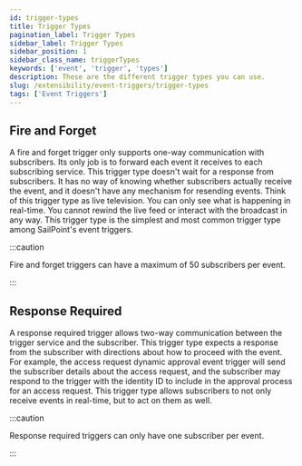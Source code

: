 ```yaml
---
id: trigger-types
title: Trigger Types
pagination_label: Trigger Types
sidebar_label: Trigger Types
sidebar_position: 1
sidebar_class_name: triggerTypes
keywords: ['event', 'trigger', 'types']
description: These are the different trigger types you can use.
slug: /extensibility/event-triggers/trigger-types
tags: ['Event Triggers']
---
```


## Fire and Forget

A fire and forget trigger only supports one-way communication with subscribers. Its only job is to forward each event it receives to each subscribing service. This trigger type doesn't wait for a response from subscribers. It has no way of knowing whether subscribers actually receive the event, and it doesn't have any mechanism for resending events. Think of this trigger type as live television. You can only see what is happening in real-time. You cannot rewind the live feed or interact with the broadcast in any way. This trigger type is the simplest and most common trigger type among SailPoint's event triggers.

:::caution

Fire and forget triggers can have a maximum of 50 subscribers per event.

:::

## Response Required

A response required trigger allows two-way communication between the trigger service and the subscriber. This trigger type expects a response from the subscriber with directions about how to proceed with the event. For example, the access request dynamic approval event trigger will send the subscriber details about the access request, and the subscriber may respond to the trigger with the identity ID to include in the approval process for an access request. This trigger type allows subscribers to not only receive events in real-time, but to act on them as well.

:::caution

Response required triggers can only have one subscriber per event.

:::
